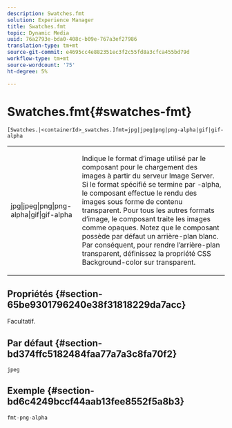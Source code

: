 ```yaml
---
description: Swatches.fmt
solution: Experience Manager
title: Swatches.fmt
topic: Dynamic Media
uuid: 76a2793e-bda0-408c-b09e-767a3ef27986
translation-type: tm+mt
source-git-commit: e4695cc4e882351ec3f2c55fd8a3cfca455bd79d
workflow-type: tm+mt
source-wordcount: '75'
ht-degree: 5%

---
```



# Swatches.fmt{#swatches-fmt}

`[Swatches.|<containerId>_swatches.]fmt=jpg|jpeg|png|png-alpha|gif|gif-alpha`

<table id="table_4620F51BD77149FDB68F1FBECC443801"> 
 <tbody> 
  <tr> 
   <td> <p> <span class="codeph"> jpg|jpeg|png|png-alpha|gif|gif-alpha</span> </p> </td> 
   <td> <p>Indique le format d’image utilisé par le composant pour le chargement des images à partir du serveur Image Server. Si le format spécifié se termine par <span class="codeph"> -alpha</span>, le composant effectue le rendu des images sous forme de contenu transparent. Pour tous les autres formats d’image, le composant traite les images comme opaques. Notez que le composant possède par défaut un arrière-plan blanc. Par conséquent, pour rendre l’arrière-plan transparent, définissez la propriété CSS <span class="codeph"> Background-color</span> sur <span class="codeph"> transparent</span>. </p> </td> 
  </tr> 
 </tbody> 
</table>

## Propriétés {#section-65be9301796240e38f31818229da7acc}

Facultatif.

## Par défaut {#section-bd374ffc5182484faa77a7a3c8fa70f2}

`jpeg`

## Exemple {#section-bd6c4249bccf44aab13fee8552f5a8b3}

`fmt-png-alpha`
